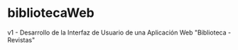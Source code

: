 # bibliotecaWeb
v1 - Desarrollo de la Interfaz de Usuario de una Aplicación Web "Biblioteca - Revistas"
